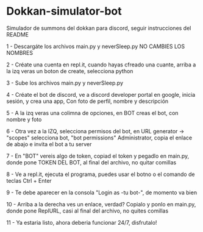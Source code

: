 # Dokkan-simulator-bot
Simulador de summons del dokkan para discord, seguir instrucciones del README




1 - Descargáte los archivos main.py y neverSleep.py NO CAMBIES LOS NOMBRES

2 - Créate una cuenta en repl.it, cuando hayas cfreado una cuante, arriba a la izq veras un boton de create, selecciona python

3 - Sube los archivos main.py y neverSleep.py

4 - Créate el bot de discord, ve a discord developer portal en google, inicia sesión, y crea una app, Con foto de perfil, nombre y descripción

5 - A la izq veras una colimna de opciones, en BOT creas el bot, con nombre y foto

6 - Otra vez a la IZQ, selecciona permisos del bot, en URL generator -> "scopes" selecciona bot, "bot permissions" Administrator, copia el enlace de abajo e invita el bot a tu server

7 - En "BOT" vereis algo de token, copiad el token y pegadlo en main.py, donde pone TOKEN DEL BOT, al final del archivo, no quitar comillas

8 - Ve a repl.it, ejecuta el programa, puedes usar el botno o el comando de teclas Ctrl + Enter

9 - Te debe aparecer en la consola "Login as -tu bot-", de momento va bien

10 - Arriba a la derecha ves un enlace, verdad? Copialo y ponlo en main.py, donde pone ReplURL, casi al final del archivo, no quites comillas

11 - Ya estaria listo, ahora deberia funcionar 24/7, disfrutalo!
